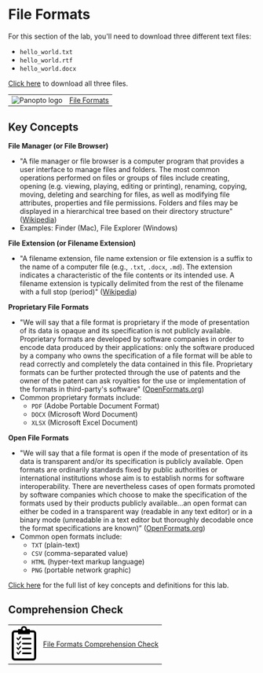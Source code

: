 # File Formats

For this section of the lab, you'll need to download three different text files:
- `hello_world.txt`
- `hello_world.rtf`
- `hello_world.docx`

[Click here](https://github.com/kwaldenphd/bits-bytes/blob/draft/files/hello-world-files.zip) to download all three files.

<table>
 <tr><td>
<img src="https://elearn.southampton.ac.uk/wp-content/blogs.dir/sites/64/2021/04/PanPan.png" alt="Panopto logo" width="50"/></td>
  <td><a href="https://notredame.hosted.panopto.com/Panopto/Pages/Viewer.aspx?id=eefecb77-0cd9-407c-90ca-aef400fb57ec">File Formats</a></td>
  </tr>
  </table>

## Key Concepts

**File Manager (or File Browser)**
- "A file manager or file browser is a computer program that provides a user interface to manage files and folders. The most common operations performed on files or groups of files include creating, opening (e.g. viewing, playing, editing or printing), renaming, copying, moving, deleting and searching for files, as well as modifying file attributes, properties and file permissions. Folders and files may be displayed in a hierarchical tree based on their directory structure" ([Wikipedia](https://en.wikipedia.org/wiki/File_manager))
- Examples: Finder (Mac), File Explorer (Windows)

**File Extension (or Filename Extension)**
- "A filename extension, file name extension or file extension is a suffix to the name of a computer file (e.g., `.txt`, `.docx`, `.md`). The extension indicates a characteristic of the file contents or its intended use. A filename extension is typically delimited from the rest of the filename with a full stop (period)" ([Wikipedia](https://en.wikipedia.org/wiki/Filename_extension))

**Proprietary File Formats**
- "We will say that a file format is proprietary if the mode of presentation of its data is opaque and its specification is not publicly available. Proprietary formats are developed by software companies in order to encode data produced by their applications: only the software produced by a company who owns the specification of a file format will be able to read correctly and completely the data contained in this file. Proprietary formats can be further protected through the use of patents and the owner of the patent can ask royalties for the use or implementation of the formats in third-party's software" ([OpenFormats.org](https://web.archive.org/web/20081112110558/http://www.openformats.org/en1))
- Common proprietary formats include:
  * `PDF` (Adobe Portable Document Format)
  * `DOCX` (Microsoft Word Document)
  * `XLSX` (Microsoft Excel Document)

**Open File Formats**
- "We will say that a file format is open if the mode of presentation of its data is transparent and/or its specification is publicly available. Open formats are ordinarily standards fixed by public authorities or international institutions whose aim is to establish norms for software interoperability. There are nevertheless cases of open formats promoted by software companies which choose to make the specification of the formats used by their products publicly available…an open format can either be coded in a transparent way (readable in any text editor) or in a binary mode (unreadable in a text editor but thoroughly decodable once the format specifications are known)” ([OpenFormats.org](https://web.archive.org/web/20081112110558/http://www.openformats.org/en1))
- Common open formats include:
  * `TXT` (plain-text)
  * `CSV` (comma-separated value)
  * `HTML` (hyper-text markup language)
  * `PNG` (portable network graphic)

[Click here](https://github.com/kwaldenphd/bits-bytes/blob/main/key-concepts.md) for the full list of key concepts and definitions for this lab.

## Comprehension Check

<table>
 <tr><td>
<img src="https://github.com/kwaldenphd/bits-bytes/blob/main/images/clipboard.png?raw=true" alt="Clipboard icon" width="50"/></td>
  <td><a href="https://docs.google.com/forms/d/e/1FAIpQLSeyt0uZ05pfAf_IFJEC-_t55dfCGBERoNlLWfWSqI9pO_VoYw/viewform?usp=sf_link">File Formats Comprehension Check</a></td>
  </tr>
  </table>

